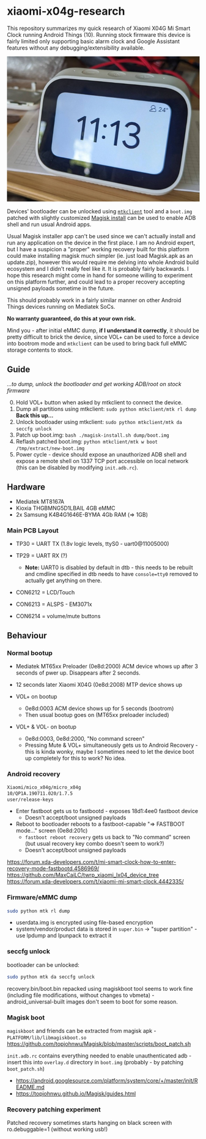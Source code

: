 # xiaomi-x04g-research

This repository summarizes my quick research of Xiaomi X04G Mi Smart Clock
running Android Things (10). Running stock firmware this device is fairly
limited only supporting basic alarm clock and Google Assistant features without
any debugging/extensibility available.

![Photo of XIaomi X04G Mi Smart Clock standing on a desk](xiaomi-x04g.jpg)

Devices' bootloader can be unlocked using
[`mtkclient`](https://github.com/bkerler/mtkclient) tool and a `boot.img`
patched with slightly customized [Magisk
install](https://github.com/topjohnwu/Magisk) can be used to enable ADB shell
and run usual Android apps.

Usual Magisk installer app can't be used since we can't actually install and
run any application on the device in the first place. I am no Android expert,
but I have a suspicion a "proper" working recovery built for this platform
could make installing magisk much simpler (ie. just load Magisk.apk as an
update.zip), however this would require me delving into whole Android build
ecosystem and I didn't really feel like it. It is probably fairly backwards. I
hope this research might come in hand for someone willing to experiment on
this platform further, and could lead to a proper recovery accepting unsigned
payloads sometime in the future.

This should probably work in a fairly similar manner on other Android Things
devices running on Mediatek SoCs.

**No warranty guaranteed, do this at your own risk.**

Mind you - after initial eMMC dump, **if I understand it correctly**, it should
be pretty difficult to brick the device, since VOL+ can be used to force a
device into bootrom mode and `mtkclient` can be used to bring back full eMMC
storage contents to stock.

## Guide
*...to dump, unlock the bootloader and get working ADB/root on stock firmware*

0. Hold VOL+ button when asked by mtkclient to connect the device.
1. Dump all partitions using mtkclient: `sudo python mtkclient/mtk rl dump`
   **Back this up...**
2. Unlock bootloader using mtkclient: `sudo python mtkclient/mtk da seccfg unlock`
3. Patch up boot.img: `bash ./magisk-install.sh dump/boot.img`
4. Reflash patched boot.img: `python mtkclient/mtk w boot /tmp/extract/new-boot.img`
5. Power cycle - device should expose an unauthorized ADB shell and expose a remote
   shell on 1337 TCP port accessible on local network (this can be disabled by
   modifying `init.adb.rc`).

## Hardware

* Mediatek MT8167A
* Kioxia THGBMNG5D1LBAIL 4GB eMMC
* 2x Samsung K4B4G1646E-BYMA 4Gb RAM (=> 1GB)

### Main PCB Layout
* TP30 = UART TX (1.8v logic levels, ttyS0 - uart0@11005000)
* TP29 = UART RX (?)
    * **Note:** UART0 is disabled by default in dtb - this needs to be rebuilt
      and cmdline specified in dtb needs to have `console=tty0` removed to
      actually get anything on there.

* CON6212 = LCD/Touch
* CON6213 = ALSPS - EM3071x
* CON6214 = volume/mute buttons

## Behaviour

### Normal bootup
* Mediatek MT65xx Preloader (0e8d:2000) ACM device whows up after 3 seconds of
  pwer up. Disappears after 2 seconds.
* 12 seconds later Xiaomi X04G (0e8d:2008) MTP device shows up


* VOL+ on bootup
    * 0e8d:0003 ACM device shows up for 5 seconds (bootrom)
    * Then usual bootup goes on (MT65xx preloader included)

* VOL+ & VOL- on bootup
    * 0e8d:0003, 0e8d:2000, "No command screen"
    * Pressing Mute & VOL+ simultaneously gets us to Android Recovery - this is kinda wonky, maybe I sometimes need to let the device boot up completely for this to work? No idea.

### Android recovery
```
Xiaomi/mico_x04g/micro_x04g
10/QP1A.190711.020/1.7.5
user/release-keys
```

* Enter fastboot gets us to fastbootd - exposes 18d1:4ee0 fastboot device
	* Doesn't accept/boot unsigned payloads
* Reboot to bootloader reboots to a fastboot-capable "=> FASTBOOT mode..."
  screen (0e8d:201c)
	* `fastboot reboot recovery` gets us back to "No command" screen (but usual recovery key combo doesn't seem to work?)
    * Doesn't accept/boot unsigned payloads

https://forum.xda-developers.com/t/mi-smart-clock-how-to-enter-recovery-mode-fastbootd.4586969/
https://github.com/MaxCaiLC/twrp_xiaomi_lx04_device_tree
https://forum.xda-developers.com/t/xiaomi-mi-smart-clock.4442335/

### Firmware/eMMC dump

```sh
sudo python mtk rl dump
```

* userdata.img is encrypted using file-based encryption
* system/vendor/product data is stored in `super.bin` -> "super partition" - use
  lpdump and lpunpack to extract it

### seccfg unlock

bootloader can be unlocked:

```sh
sudo python mtk da seccfg unlock
```

recovery.bin/boot.bin repacked using magiskboot tool seems to work fine
(including file modifications, without changes to vbmeta) - android_universal-built
images don't seem to boot for some reason.

### Magisk boot

`magiskboot` and friends can be extracted from magisk apk -
`PLATFORM/lib/libmagiskboot.so`
https://github.com/topjohnwu/Magisk/blob/master/scripts/boot_patch.sh

`init.adb.rc` contains everything needed to enable unauthenticated adb - insert
this into `overlay.d` directory in `boot.img` (probably - by patching
`boot_patch.sh`)

* https://android.googlesource.com/platform/system/core/+/master/init/README.md
* https://topjohnwu.github.io/Magisk/guides.html

### Recovery patching experiment

Patched recovery sometimes starts hanging on black screen with ro.debuggable=1
(without working usb!)
